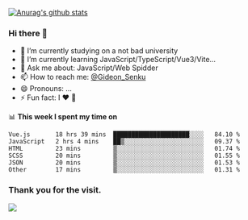 [![Anurag's github stats](https://github-readme-stats.vercel.app/api?username=gideonsenku)](https://github.com/anuraghazra/github-readme-stats)
### Hi there 👋
- 🔭 I’m currently studying on a not bad university 
- 🌱 I’m currently learning JavaScript/TypeScript/Vue3/Vite...
- 💬 Ask me about: JavaScript/Web Spidder 
- 📫 How to reach me: [@Gideon_Senku](https://t.me/Gideon_Senku)
- 😄 Pronouns: ...
- ⚡ Fun fact: I ❤️ 🎵

📊 **This week I spent my time on**
<!--START_SECTION:waka-->

```text
Vue.js       18 hrs 39 mins  █████████████████████░░░░   84.10 %
JavaScript   2 hrs 4 mins    ██▒░░░░░░░░░░░░░░░░░░░░░░   09.37 %
HTML         23 mins         ▒░░░░░░░░░░░░░░░░░░░░░░░░   01.74 %
SCSS         20 mins         ▒░░░░░░░░░░░░░░░░░░░░░░░░   01.55 %
JSON         20 mins         ▒░░░░░░░░░░░░░░░░░░░░░░░░   01.53 %
Other        17 mins         ▒░░░░░░░░░░░░░░░░░░░░░░░░   01.31 %
```

<!--END_SECTION:waka-->


### Thank you for the visit.
![](http://profile-counter.glitch.me/gideonsenku/count.svg)
<!--
**GideonSenku/GideonSenku** is a ✨ _special_ ✨ repository because its `README.md` (this file) appears on your GitHub profile.

Here are some ideas to get you started:

- 🔭 I’m currently working on ...
- 🌱 I’m currently learning ...
- 👯 I’m looking to collaborate on ...
- 🤔 I’m looking for help with ...
- 💬 Ask me about ...
- 📫 How to reach me: ...
- 😄 Pronouns: ...
- ⚡ Fun fact: ...
-->
